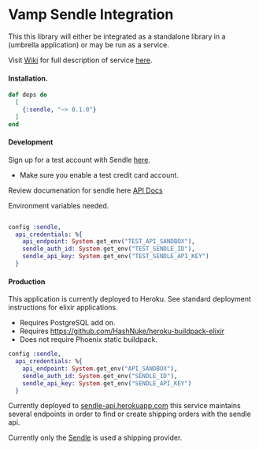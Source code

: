 # Vamp Sendle Integration


This this library will either be integrated as a standalone library in a (umbrella application) or may be run as a service.

Visit [Wiki](https://github.com/visual-amplifiers/sendle/wiki/A.-Vamp-Sendle-Service) for full description of service [here](https://github.com/visual-amplifiers/sendle/wiki/A.-Vamp-Sendle-Service).

#### Installation.

```elixir
def deps do
  [
    {:sendle, "~> 0.1.0"}
  ]
end
```

#### Development

Sign up for a test account with Sendle [here](https://sandbox.sendle.com/dashboard).

* Make sure you enable a test credit card account.

Review documenation for sendle here [API Docs](http://api-doc.sendle.com)

Environment variables needed.

```elixir

config :sendle,
  api_credentials: %{
    api_endpoint: System.get_env("TEST_API_SANDBOX"),
    sendle_auth_id: System.get_env("TEST_SENDLE_ID"),
    sendle_api_key: System.get_env("TEST_SENDLE_API_KEY")
  }

```


#### Production

This application is currently deployed to Heroku. See standard deployment instructions for elixir applications.  

* Requires PostgreSQL add on.
* Requires https://github.com/HashNuke/heroku-buildpack-elixir
* Does not require Phoenix static buildpack.


```elixir
config :sendle,
  api_credentials: %{
    api_endpoint: System.get_env("API_SANDBOX"),
    sendle_auth_id: System.get_env("SENDLE_ID"),
    sendle_api_key: System.get_env("SENDLE_API_KEY")
  }

```

Currently deployed to [sendle-api.herokuapp.com](http://sendle-api.herokuapp.com) this service 
maintains several endpoints in order to find or create shipping orders with the sendle api.

Currently only the [Sendle](www.Sendle.com) is used a shipping provider.
 


